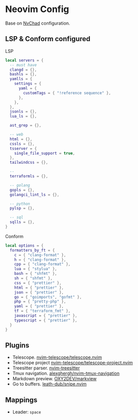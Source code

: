 # Neovim Config

Base on [NvChad](https://github.com/NvChad/NvChad) configuration.

## LSP & Conform configured

LSP

```lua
local servers = {
  -- must have
  clangd = {},
  bashls = {},
  yamlls = {
    settings = {
      yaml = {
        customTags = { "!reference sequence" },
      },
    },
  },
  jsonls = {},
  lua_ls = {},

  ast_grep = {},

  -- web
  html = {},
  cssls = {},
  tsserver = {
    single_file_support = true,
  },
  tailwindcss = {},

  --
  terraformls = {},

  -- golang
  gopls = {},
  golangci_lint_ls = {},

  -- python
  pylsp = {},

  -- sql
  sqlls = {},
}
```

Conform

```lua
local options = {
  formatters_by_ft = {
    c = { "clang-format" },
    h = { "clang-format" },
    cpp = { "clang-format" },
    lua = { "stylua" },
    bash = { "shfmt" },
    sh = { "shfmt" },
    css = { "prettier" },
    html = { "prettier" },
    json = { "prettier" },
    go = { "goimports", "gofmt" },
    php = { "pretty-php" },
    yaml = { "prettier" },
    tf = { "terraform_fmt" },
    javascript = { "prettier" },
    typescript = { "prettier" },
  }
}
```

## Plugins

- Telescope. [nvim-telescope/telescope.nvim](https://github.com/nvim-telescope/telescope.nvim)
- Telescope project [nvim-telescope/telescope-project.nvim](https://github.com/nvim-telescope/telescope-project.nvim) 
- Treesitter parser. [nvim-treesitter](https://github.com/nvim-treesitter/nvim-treesitter)
- Tmux navigation. [alexghergh/nvim-tmux-navigation](https://github.com/alexghergh/nvim-tmux-navigation)
- Markdown preview. [OXY2DEV/markview](https://github.com/OXY2DEV/markview.nvim)  
- Go to buffers. [leath-dub/snipe.nvim](https://github.com/leath-dub/snipe.nvim)  

## Mappings

- Leader: `space`
